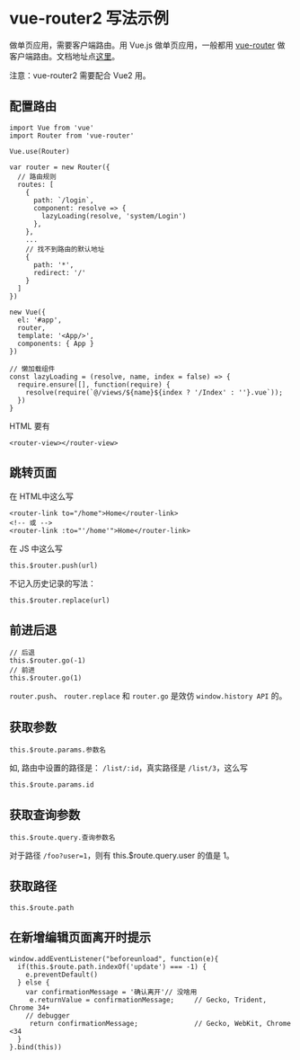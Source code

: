 # vue-router2 写法示例
做单页应用，需要客户端路由。用 Vue.js 做单页应用，一般都用 [vue-router](https://github.com/vuejs/vue-router/) 做客户端路由。文档地址点[这里](https://router.vuejs.org/zh-cn/)。

注意：vue-router2 需要配合 Vue2 用。

## 配置路由
```
import Vue from 'vue'
import Router from 'vue-router'

Vue.use(Router)

var router = new Router({
  // 路由规则
  routes: [
    {
      path: `/login`,
      component: resolve => {
        lazyLoading(resolve, 'system/Login')
      },
    },
    ...
    // 找不到路由的默认地址
    {
      path: '*',
      redirect: '/'
    }
  ]
})

new Vue({
  el: '#app',
  router,
  template: '<App/>',
  components: { App }
})

// 懒加载组件
const lazyLoading = (resolve, name, index = false) => {
  require.ensure([], function(require) {
    resolve(require(`@/views/${name}${index ? '/Index' : ''}.vue`));
  })
}
```

HTML 要有
```
<router-view></router-view>
```


## 跳转页面
在 HTML中这么写
```
<router-link to="/home">Home</router-link>
<!-- 或 -->
<router-link :to="'/home'">Home</router-link>
```

在 JS 中这么写
```
this.$router.push(url)
```

不记入历史记录的写法：
```
this.$router.replace(url)
```

## 前进后退
```
// 后退
this.$router.go(-1)
// 前进
this.$router.go(1)
```

`router.push`、 `router.replace` 和 `router.go` 是效仿 `window.history API` 的。

## 获取参数
```
this.$route.params.参数名
```

如, 路由中设置的路径是： `/list/:id`，真实路径是 `/list/3`，这么写

```
this.$route.params.id
```

## 获取查询参数
```
this.$route.query.查询参数名
```

对于路径 `/foo?user=1`，则有 this.$route.query.user 的值是 1。

## 获取路径
```
this.$route.path
```

## 在新增编辑页面离开时提示
```
window.addEventListener("beforeunload", function(e){
  if(this.$route.path.indexOf('update') === -1) {
    e.preventDefault()
  } else {
    var confirmationMessage = '确认离开'// 没啥用
     e.returnValue = confirmationMessage;     // Gecko, Trident, Chrome 34+
    // debugger
     return confirmationMessage;              // Gecko, WebKit, Chrome <34
  }
}.bind(this))
```
